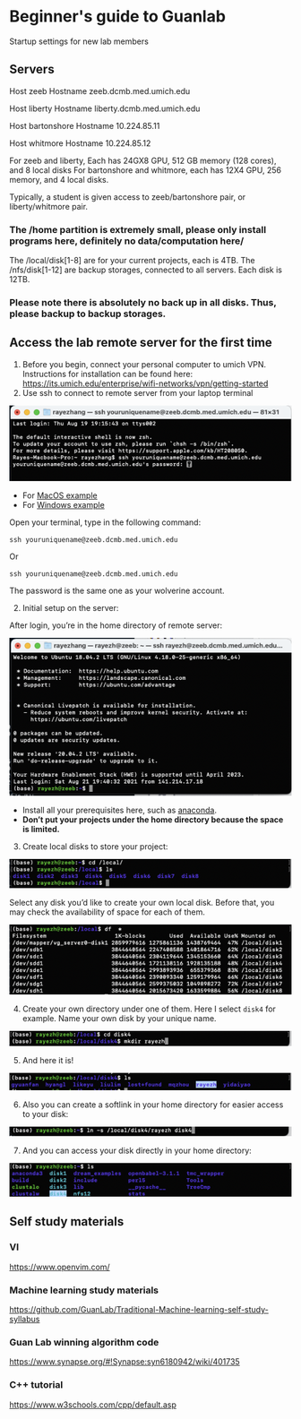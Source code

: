 # Beginner's guide to Guanlab
Startup settings for new lab members

## Servers
Host zeeb
Hostname zeeb.dcmb.med.umich.edu

Host liberty
Hostname liberty.dcmb.med.umich.edu

Host bartonshore
Hostname 10.224.85.11

Host whitmore
Hostname 10.224.85.12


For zeeb and liberty, Each has 24GX8 GPU, 512 GB memory (128 cores), and 8 local disks
For bartonshore and whitmore, each has 12X4 GPU, 256 memory, and 4 local disks. 

Typically, a student is given access to zeeb/bartonshore pair, or liberty/whitmore pair. 

### The /home partition is extremely small, please only install programs here, definitely no data/computation here/
The /local/disk[1-8] are for your current projects, each is 4TB.
The /nfs/disk[1-12] are backup storages, connected to all servers. Each disk is 12TB.

### Please note there is absolutely no back up in all disks. Thus, please backup to backup storages. 



## Access the lab remote server for the first time
1. Before you begin, connect your personal computer to umich VPN. Instructions for installation can be found here: https://its.umich.edu/enterprise/wifi-networks/vpn/getting-started
2. Use ssh to connect to remote server from your laptop terminal
  
  ![figure](/images/image1.png)

* For [MacOS example](https://osxdaily.com/2017/04/28/howto-ssh-client-mac/)
* For [Windows example](https://my.kualo.com/knowledgebase/?kbcat=0&article=890)

Open your terminal, type in the following command:

```
ssh youruniquename@zeeb.dcmb.med.umich.edu
```
Or 
```
ssh youruniquename@zeeb.dcmb.med.umich.edu
```
The password is the same one as your wolverine account. 

2. Initial setup on the server:

After login, you’re in the home directory of remote server:
  
  ![figure](/images/image2.png)

* Install all your prerequisites here, such as [anaconda](https://docs.anaconda.com/anaconda/install/index.html).
* **Don’t put your projects under the home directory because the space is limited.**
3. Create local disks to store your project:
  
  ![figure](/images/image3.png)

Select any disk you’d like to create your own local disk. Before that, you may check the availability of space for each of them. 
  
  ![figure](/images/image4.png)

4. Create your own directory under one of them. Here I select `disk4` for example. Name your own disk by your unique name.
  
  ![figure](/images/image5.png)

5. And here it is!
  
  ![figure](/images/image6.png)

6. Also you can create a softlink in your home directory for easier access to your disk:

  ![figure](/images/image7.png)

7. And you can access your disk directly in your home directory:

  ![figure](/images/image8.png)


## Self study materials

### VI
https://www.openvim.com/

### Machine learning study materials
https://github.com/GuanLab/Traditional-Machine-learning-self-study-syllabus

### Guan Lab winning algorithm code
https://www.synapse.org/#!Synapse:syn6180942/wiki/401735

### C++ tutorial
https://www.w3schools.com/cpp/default.asp


